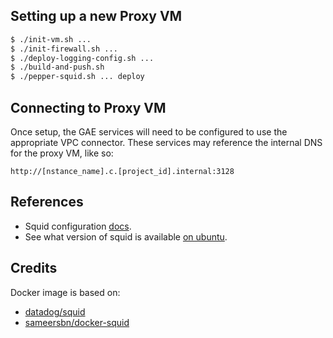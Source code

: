 ## Setting up a new Proxy VM

```bash
$ ./init-vm.sh ...
$ ./init-firewall.sh ...
$ ./deploy-logging-config.sh ...
$ ./build-and-push.sh
$ ./pepper-squid.sh ... deploy
```

## Connecting to Proxy VM

Once setup, the GAE services will need to be configured to use the appropriate
VPC connector. These services may reference the internal DNS for the proxy VM,
like so:

```
http://[nstance_name].c.[project_id].internal:3128
```

## References

* Squid configuration [docs][docs].
* See what version of squid is available [on ubuntu][ubuntu-search].

[docs]: http://www.squid-cache.org/Doc/config/
[ubuntu-search]: https://packages.ubuntu.com/search?keywords=squid

## Credits

Docker image is based on:
* [datadog/squid](https://hub.docker.com/r/datadog/squid)
* [sameersbn/docker-squid](https://github.com/sameersbn/docker-squid)
